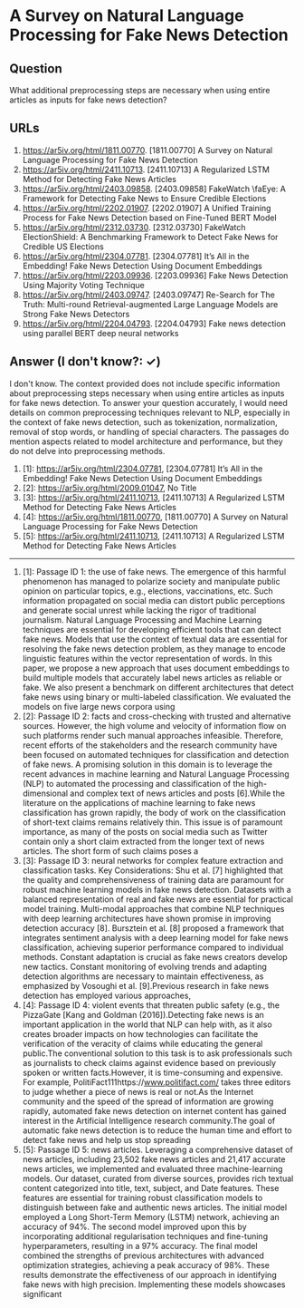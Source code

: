 # A Survey on Natural Language Processing for Fake News Detection

## Question

What additional preprocessing steps are necessary when using entire articles as inputs for fake news detection?

## URLs

1. https://ar5iv.org/html/1811.00770. [1811.00770] A Survey on Natural Language Processing for Fake News Detection
2. https://ar5iv.org/html/2411.10713. [2411.10713] A Regularized LSTM Method for Detecting Fake News Articles
3. https://ar5iv.org/html/2403.09858. [2403.09858] FakeWatch \faEye: A Framework for Detecting Fake News to Ensure Credible Elections
4. https://ar5iv.org/html/2202.01907. [2202.01907] A Unified Training Process for Fake News Detection based on Fine-Tuned BERT Model
5. https://ar5iv.org/html/2312.03730. [2312.03730] FakeWatch ElectionShield: A Benchmarking Framework to Detect Fake News for Credible US Elections
6. https://ar5iv.org/html/2304.07781. [2304.07781] It’s All in the Embedding! Fake News Detection Using Document Embeddings
7. https://ar5iv.org/html/2203.09936. [2203.09936] Fake News Detection Using Majority Voting Technique
8. https://ar5iv.org/html/2403.09747. [2403.09747] Re-Search for The Truth: Multi-round Retrieval-augmented Large Language Models are Strong Fake News Detectors
9. https://ar5iv.org/html/2204.04793. [2204.04793] Fake news detection using parallel BERT deep neural networks

## Answer (I don't know?: ✓)

I don't know. The context provided does not include specific information about preprocessing steps necessary when using entire articles as inputs for fake news detection. To answer your question accurately, I would need details on common preprocessing techniques relevant to NLP, especially in the context of fake news detection, such as tokenization, normalization, removal of stop words, or handling of special characters. The passages do mention aspects related to model architecture and performance, but they do not delve into preprocessing methods.

1. [1]:  https://ar5iv.org/html/2304.07781, [2304.07781] It’s All in the Embedding! Fake News Detection Using Document Embeddings
2. [2]:  https://ar5iv.org/html/2009.01047, No Title
3. [3]:  https://ar5iv.org/html/2411.10713, [2411.10713] A Regularized LSTM Method for Detecting Fake News Articles
4. [4]:  https://ar5iv.org/html/1811.00770, [1811.00770] A Survey on Natural Language Processing for Fake News Detection
5. [5]:  https://ar5iv.org/html/2411.10713, [2411.10713] A Regularized LSTM Method for Detecting Fake News Articles
---
1. [1]:  Passage ID 1: the use of fake news. The emergence of this harmful phenomenon has managed to polarize society and manipulate public opinion on particular topics, e.g., elections, vaccinations, etc. Such information propagated on social media can distort public perceptions and generate social unrest while lacking the rigor of traditional journalism. Natural Language Processing and Machine Learning techniques are essential for developing efficient tools that can detect fake news. Models that use the context of textual data are essential for resolving the fake news detection problem, as they manage to encode linguistic features within the vector representation of words. In this paper, we propose a new approach that uses document embeddings to build multiple models that accurately label news articles as reliable or fake. We also present a benchmark on different architectures that detect fake news using binary or multi-labeled classification. We evaluated the models on five large news corpora using
2. [2]:  Passage ID 2: facts and cross-checking with trusted and alternative sources. However, the high volume and velocity of information flow on such platforms render such manual approaches infeasible. Therefore, recent efforts of the stakeholders and the research community have been focused on automated techniques for classification and detection of fake news. A promising solution in this domain is to leverage the recent advances in machine learning and Natural Language Processing (NLP) to automated the processing and classification of the high-dimensional and complex text of news articles and posts [6].While the literature on the applications of machine learning to fake news classification has grown rapidly, the body of work on the classification of short-text claims remains relatively thin. This issue is of paramount importance, as many of the posts on social media such as Twitter contain only a short claim extracted from the longer text of news articles. The short form of such claims poses a
3. [3]:  Passage ID 3: neural networks for complex feature extraction and classification tasks. Key Considerations: Shu et al. [7] highlighted that the quality and comprehensiveness of training data are paramount for robust machine learning models in fake news detection. Datasets with a balanced representation of real and fake news are essential for practical model training. Multi-modal approaches that combine NLP techniques with deep learning architectures have shown promise in improving detection accuracy [8]. Bursztein et al. [8] proposed a framework that integrates sentiment analysis with a deep learning model for fake news classification, achieving superior performance compared to individual methods. Constant adaptation is crucial as fake news creators develop new tactics. Constant monitoring of evolving trends and adapting detection algorithms are necessary to maintain effectiveness, as emphasized by Vosoughi et al. [9].Previous research in fake news detection has employed various approaches,
4. [4]:  Passage ID 4: violent events that threaten public safety (e.g., the PizzaGate [Kang and Goldman (2016]).Detecting fake news is an important application in the world that NLP can help with, as it also creates broader impacts on how technologies can facilitate the verification of the veracity of claims while educating the general public.The conventional solution to this task is to ask professionals such as journalists to check claims against evidence based on previously spoken or written facts.However, it is time-consuming and expensive. For example, PolitiFact111https://www.politifact.com/ takes three editors to judge whether a piece of news is real or not.As the Internet community and the speed of the spread of information are growing rapidly, automated fake news detection on internet content has gained interest in the Artificial Intelligence research community.The goal of automatic fake news detection is to reduce the human time and effort to detect fake news and help us stop spreading
5. [5]:  Passage ID 5: news articles. Leveraging a comprehensive dataset of news articles, including 23,502 fake news articles and 21,417 accurate news articles, we implemented and evaluated three machine-learning models. Our dataset, curated from diverse sources, provides rich textual content categorized into title, text, subject, and Date features. These features are essential for training robust classification models to distinguish between fake and authentic news articles. The initial model employed a Long Short-Term Memory (LSTM) network, achieving an accuracy of 94%. The second model improved upon this by incorporating additional regularisation techniques and fine-tuning hyperparameters, resulting in a 97% accuracy. The final model combined the strengths of previous architectures with advanced optimization strategies, achieving a peak accuracy of 98%. These results demonstrate the effectiveness of our approach in identifying fake news with high precision. Implementing these models showcases significant